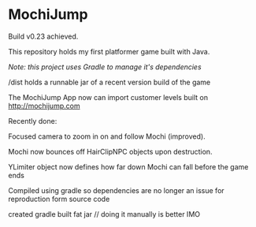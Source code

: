 # MochiJump
Build v0.23 achieved.

This repository holds my first platformer game built with Java.

*Note: this project uses Gradle to manage it's dependencies*

/dist holds a runnable jar of a recent version build of the game 

The MochiJump App now can import customer levels built on http://mochijump.com

Recently done:

Focused camera to zoom in on and follow Mochi (improved).

Mochi now bounces off HairClipNPC objects upon destruction.

YLimiter object now defines how far down Mochi can fall before the game ends

Compiled using gradle so dependencies are no longer an issue for reproduction form source code

created gradle built fat jar // doing it manually is better IMO
